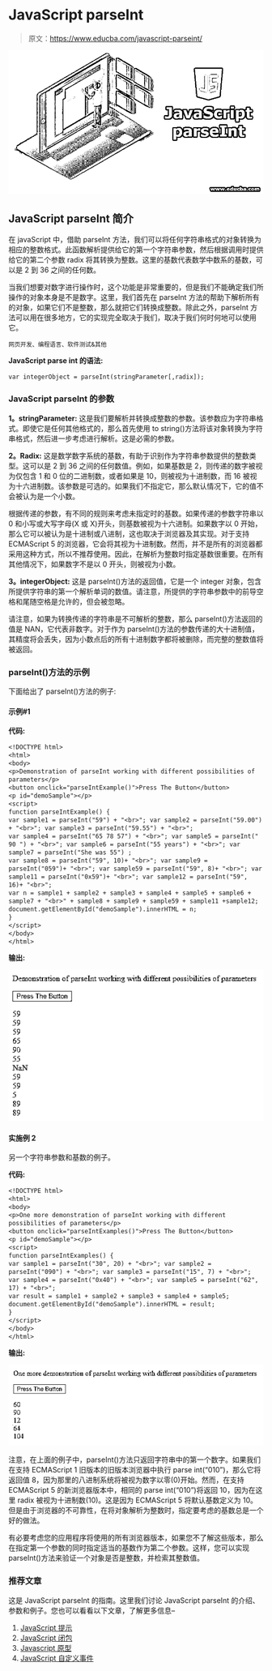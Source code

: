 # JavaScript parseInt

> 原文：<https://www.educba.com/javascript-parseint/>

![JavaScript parseInt](img/17a82e1b471004649b6f16c65cbc3888.png)



## JavaScript parseInt 简介

在 javaScript 中，借助 parseInt 方法，我们可以将任何字符串格式的对象转换为相应的整数格式。此函数解析提供给它的第一个字符串参数，然后根据调用时提供给它的第二个参数 radix 将其转换为整数。这里的基数代表数学中数系的基数，可以是 2 到 36 之间的任何数。

当我们想要对数字进行操作时，这个功能是非常重要的，但是我们不能确定我们所操作的对象本身是不是数字。这里，我们首先在 parseInt 方法的帮助下解析所有的对象，如果它们不是整数，那么就把它们转换成整数。除此之外，parseInt 方法可以用在很多地方，它的实现完全取决于我们，取决于我们何时何地可以使用它。

<small>网页开发、编程语言、软件测试&其他</small>

**JavaScript parse int 的语法:**

```
var integerObject = parseInt(stringParameter[,radix]);
```

### JavaScript parseInt 的参数

**1。stringParameter:** 这是我们要解析并转换成整数的参数。该参数应为字符串格式。即使它是任何其他格式的，那么首先使用 to string()方法将该对象转换为字符串格式，然后进一步考虑进行解析。这是必需的参数。

**2。Radix:** 这是数学数字系统的基数，有助于识别作为字符串参数提供的整数类型。这可以是 2 到 36 之间的任何数值。例如，如果基数是 2，则传递的数字被视为仅包含 1 和 0 位的二进制数，或者如果是 10，则被视为十进制数，而 16 被视为十六进制数。该参数是可选的。如果我们不指定它，那么默认情况下，它的值不会被认为是一个小数。

根据传递的参数，有不同的规则来考虑未指定时的基数。如果传递的参数字符串以 0 和小写或大写字母(X 或 X)开头，则基数被视为十六进制。如果数字以 0 开始，那么它可以被认为是十进制或八进制，这也取决于浏览器及其实现。对于支持 ECMAScript 5 的浏览器，它会将其视为十进制数。然而，并不是所有的浏览器都采用这种方式，所以不推荐使用。因此，在解析为整数时指定基数很重要。在所有其他情况下，如果数字不是以 0 开头，则被视为小数。

**3。integerObject:** 这是 parseInt()方法的返回值，它是一个 integer 对象，包含所提供字符串的第一个解析单词的数值。请注意，所提供的字符串参数中的前导空格和尾随空格是允许的，但会被忽略。

请注意，如果为转换传递的字符串是不可解析的整数，那么 parseInt()方法返回的值是 NAN，它代表非数字。对于作为 parseInt()方法的参数传递的大十进制值，其精度将会丢失，因为小数点后的所有十进制数字都将被删除，而完整的整数值将被返回。

### parseInt()方法的示例

下面给出了 parseInt()方法的例子:

#### 示例#1

**代码:**

```
<!DOCTYPE html>
<html>
<body>
<p>Demonstration of parseInt working with different possibilities of parameters</p>
<button onclick="parseIntExample()">Press The Button</button>
<p id="demoSample"></p>
<script>
function parseIntExample() {
var sample1 = parseInt("59") + "<br>"; var sample2 = parseInt("59.00") + "<br>"; var sample3 = parseInt("59.55") + "<br>";
var sample4 = parseInt("65 78 57") + "<br>"; var sample5 = parseInt(" 90 ") + "<br>"; var sample6 = parseInt("55 years") + "<br>"; var sample7 = parseInt("She was 55") ;
var sample8 = parseInt("59", 10)+ "<br>"; var sample9 = parseInt("059")+ "<br>"; var sample59 = parseInt("59", 8)+ "<br>"; var sample11 = parseInt("0x59")+ "<br>"; var sample12 = parseInt("59", 16)+ "<br>";
var n = sample1 + sample2 + sample3 + sample4 + sample5 + sample6 + sample7 + "<br>" + sample8 + sample9 + sample59 + sample11 +sample12; document.getElementById("demoSample").innerHTML = n;
}
</script>
</body>
</html>
```

**输出:**

![javascript parseInt 1](img/63be1aa72955aaec29a2d50e686ba876.png)



#### 实施例 2

另一个字符串参数和基数的例子。

**代码:**

```
<!DOCTYPE html>
<html>
<body>
<p>One more demonstration of parseInt working with different possibilities of parameters</p>
<button onclick="parseIntExamples()">Press The Button</button>
<p id="demoSample"></p>
<script>
function parseIntExamples() {
var sample1 = parseInt("30", 20) + "<br>"; var sample2 = parseInt("090") + "<br>"; var sample3 = parseInt("15", 7) + "<br>"; var sample4 = parseInt("0x40") + "<br>"; var sample5 = parseInt("62", 17) + "<br>";
var result = sample1 + sample2 + sample3 + sample4 + sample5; document.getElementById("demoSample").innerHTML = result;
}
</script>
</body>
</html>
```

**输出:**

![javascript parseInt 2JPG](img/2915a83bc78b210d7e22351f793bae38.png)



注意，在上面的例子中，parseInt()方法只返回字符串中的第一个数字。如果我们在支持 ECMAScript 1 旧版本的旧版本浏览器中执行 parse int(“010”)，那么它将返回值 8，因为那里的八进制系统将被视为数字以零(0)开始。然而，在支持 ECMAScript 5 的新浏览器版本中，相同的 parse int(“010”)将返回 10，因为在这里 radix 被视为十进制数(10)。这是因为 ECMAScript 5 将默认基数定义为 10。但是由于浏览器的不可靠性，在将对象解析为整数时，指定要考虑的基数总是一个好的做法。

有必要考虑您的应用程序将使用的所有浏览器版本，如果您不了解这些版本，那么在指定第一个参数的同时指定适当的基数作为第二个参数。这样，您可以实现 parseInt()方法来验证一个对象是否是整数，并检索其整数值。

### 推荐文章

这是 JavaScript parseInt 的指南。这里我们讨论 JavaScript parseInt 的介绍、参数和例子。您也可以看看以下文章，了解更多信息–

1.  [JavaScript 提示](https://www.educba.com/javascript-prompt/)
2.  [JavaScript 闭包](https://www.educba.com/javascript-closure/)
3.  [Javascript 原型](https://www.educba.com/javascript-prototype/)
4.  [JavaScript 自定义事件](https://www.educba.com/javascript-custom-events/)





